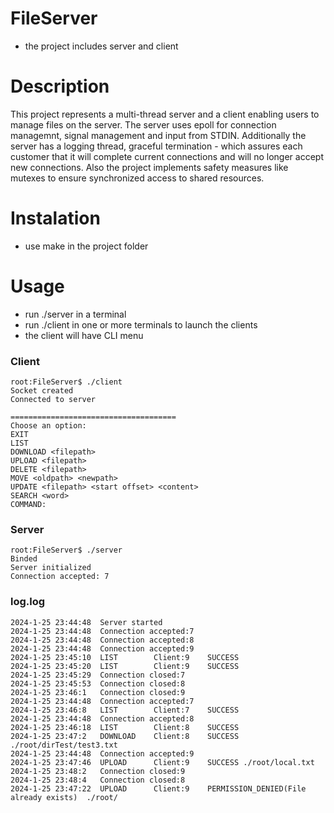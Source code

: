 # FileServer
- the project includes server and client

# Description
This project represents a multi-thread server and a client enabling users to manage files on the server. The server uses epoll for connection managemnt, signal management and input from STDIN. Additionally the server has a logging thread, graceful termination - which assures each customer that it will complete current connections and will no longer accept new connections. Also the project implements safety measures like mutexes to ensure synchronized access to shared resources.

# Instalation
- use make in the project folder

# Usage
- run ./server in a terminal
- run ./client in one or more terminals to launch the clients
- the client will have CLI menu
  
### Client
    root:FileServer$ ./client
    Socket created
    Connected to server
    
    =====================================
    Choose an option:
    EXIT
    LIST
    DOWNLOAD <filepath>
    UPLOAD <filepath>
    DELETE <filepath>
    MOVE <oldpath> <newpath>
    UPDATE <filepath> <start offset> <content>
    SEARCH <word>
    COMMAND:
### Server
    root:FileServer$ ./server
    Binded
    Server initialized
    Connection accepted: 7

### log.log
    2024-1-25 23:44:48	Server started
    2024-1-25 23:44:48	Connection accepted:7
    2024-1-25 23:44:48	Connection accepted:8
    2024-1-25 23:44:48	Connection accepted:9
    2024-1-25 23:45:10	LIST		Client:9	SUCCESS
    2024-1-25 23:45:20	LIST		Client:9	SUCCESS
    2024-1-25 23:45:29	Connection closed:7
    2024-1-25 23:45:53	Connection closed:8
    2024-1-25 23:46:1	Connection closed:9
    2024-1-25 23:44:48	Connection accepted:7
    2024-1-25 23:46:8	LIST		Client:7	SUCCESS
    2024-1-25 23:44:48	Connection accepted:8
    2024-1-25 23:46:18	LIST		Client:8	SUCCESS
    2024-1-25 23:47:2	DOWNLOAD	Client:8	SUCCESS	./root/dirTest/test3.txt
    2024-1-25 23:44:48	Connection accepted:9
    2024-1-25 23:47:46	UPLOAD		Client:9	SUCCESS	./root/local.txt
    2024-1-25 23:48:2	Connection closed:9
    2024-1-25 23:48:4	Connection closed:8
    2024-1-25 23:47:22	UPLOAD		Client:9	PERMISSION_DENIED(File already exists)	./root/
